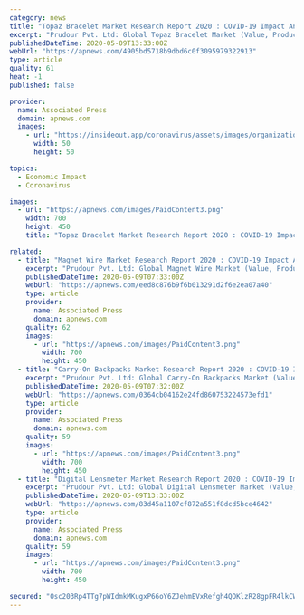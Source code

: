 ```yaml
---
category: news
title: "Topaz Bracelet Market Research Report 2020 : COVID-19 Impact Analysis And Predictive Business Strategy By Top Companies"
excerpt: "Prudour Pvt. Ltd: Global Topaz Bracelet Market (Value, Production and Consumption), Ecosystem Analysis, Intellectual Property Analysis, Splits the Breakdown (Data Status 2012-2019 and Forecast to 2029),"
publishedDateTime: 2020-05-09T13:33:00Z
webUrl: "https://apnews.com/4905bd5718b9dbd6c0f3095979322913"
type: article
quality: 61
heat: -1
published: false

provider:
  name: Associated Press
  domain: apnews.com
  images:
    - url: "https://insideout.app/coronavirus/assets/images/organizations/apnews.com-50x50.jpg"
      width: 50
      height: 50

topics:
  - Economic Impact
  - Coronavirus

images:
  - url: "https://apnews.com/images/PaidContent3.png"
    width: 700
    height: 450
    title: "Topaz Bracelet Market Research Report 2020 : COVID-19 Impact Analysis And Predictive Business Strategy By Top Companies"

related:
  - title: "Magnet Wire Market Research Report 2020 : COVID-19 Impact Analysis And Predictive Business Strategy By Top Companies"
    excerpt: "Prudour Pvt. Ltd: Global Magnet Wire Market (Value, Production and Consumption), Ecosystem Analysis, Intellectual Property Analysis, Splits the Breakdown (Data Status 2012-2019 and Forecast to 2029),"
    publishedDateTime: 2020-05-09T07:33:00Z
    webUrl: "https://apnews.com/eed8c876b9f6b013291d2f6e2ea07a40"
    type: article
    provider:
      name: Associated Press
      domain: apnews.com
    quality: 62
    images:
      - url: "https://apnews.com/images/PaidContent3.png"
        width: 700
        height: 450
  - title: "Carry-On Backpacks Market Research Report 2020 : COVID-19 Impact Analysis And Predictive Business Strategy By Top Companies"
    excerpt: "Prudour Pvt. Ltd: Global Carry-On Backpacks Market (Value, Production and Consumption), Ecosystem Analysis, Intellectual Property Analysis, Splits the Breakdown (Data Status 2012-2019 and Forecast to 2029),"
    publishedDateTime: 2020-05-09T07:32:00Z
    webUrl: "https://apnews.com/0364cb04162e24fd860753224573efd1"
    type: article
    provider:
      name: Associated Press
      domain: apnews.com
    quality: 59
    images:
      - url: "https://apnews.com/images/PaidContent3.png"
        width: 700
        height: 450
  - title: "Digital Lensmeter Market Research Report 2020 : COVID-19 Impact Analysis And Predictive Business Strategy By Top Companies"
    excerpt: "Prudour Pvt. Ltd: Global Digital Lensmeter Market (Value, Production and Consumption), Ecosystem Analysis, Intellectual Property Analysis, Splits the Breakdown (Data Status 2012-2019 and Forecast to 2029),"
    publishedDateTime: 2020-05-09T13:33:00Z
    webUrl: "https://apnews.com/83d45a1107cf872a551f8dcd5bce4642"
    type: article
    provider:
      name: Associated Press
      domain: apnews.com
    quality: 59
    images:
      - url: "https://apnews.com/images/PaidContent3.png"
        width: 700
        height: 450

secured: "Osc203Rp4TTg7pWIdmkMKugxP66oY6ZJehmEVxRefgh4QOKlzR28gpFR4lkCWjLqRtIXuRWl7ovrUM05rAZWMI83KPUBntN9P0sZLP0S2o5ZbRaS9Uh8PiUywVajYzDyxV8fYi03HsXkhIyO8WkHPONF2KYD/sdKlT7DwXW9gAmI1kCrY40YV3ZG0u6VPCbAuWSyX6MQarecfpl334XAelUJnC3EnjboL0kYA3ox9um9yg2fFk7t6BqQFXvCHOwAfvjhjxP/U0b+0bF/QjRhbL5TQ77oyCGDkftcD1LL15XpSdW0kpXfl1bl0WAkqjj9;RbF+qF+muNfISTGA3YBVqw=="
---
```


